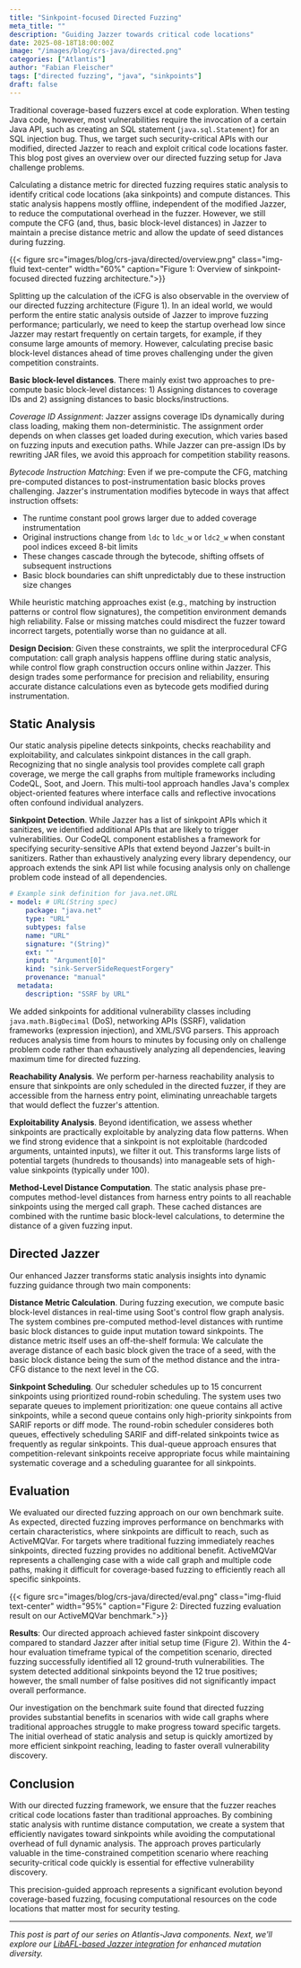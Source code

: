 ```yaml
---
title: "Sinkpoint-focused Directed Fuzzing"
meta_title: ""
description: "Guiding Jazzer towards critical code locations"
date: 2025-08-18T18:00:00Z
image: "/images/blog/crs-java/directed.png"
categories: ["Atlantis"]
author: "Fabian Fleischer"
tags: ["directed fuzzing", "java", "sinkpoints"]
draft: false
---
```


Traditional coverage-based fuzzers excel at code exploration.
When testing Java code, however, most vulnerabilities require the invocation of a certain Java API, such as creating an SQL statement (`java.sql.Statement`) for an SQL injection bug.
Thus, we target such security-critical APIs with our modified, directed Jazzer to reach and exploit critical code locations faster.
This blog post gives an overview over our directed fuzzing setup for Java challenge problems.

Calculating a distance metric for directed fuzzing requires static analysis to identify critical code locations (aka sinkpoints) and compute distances.
This static analysis happens mostly offline, independent of the modified Jazzer, to reduce the computational overhead in the fuzzer.
However, we still compute the CFG (and, thus, basic block-level distances) in Jazzer to maintain a precise distance metric and allow the update of seed distances during fuzzing.

{{< figure src="images/blog/crs-java/directed/overview.png" class="img-fluid text-center" width="60%" caption="Figure 1: Overview of sinkpoint-focused directed fuzzing architecture.">}}

Splitting up the calculation of the iCFG is also observable in the overview of our directed fuzzing architecture (Figure 1).
In an ideal world, we would perform the entire static analysis outside of Jazzer to improve fuzzing performance; particularly, we need to keep the startup overhead low since Jazzer may restart frequently on certain targets, for example, if they consume large amounts of memory.
However, calculating precise basic block-level distances ahead of time proves challenging under the given competition constraints.

**Basic block-level distances**.
There mainly exist two approaches to pre-compute basic block-level distances: 1) Assigning distances to coverage IDs and 2) assigning distances to basic blocks/instructions.

*Coverage ID Assignment*: Jazzer assigns coverage IDs dynamically during class loading, making them non-deterministic. The assignment order depends on when classes get loaded during execution, which varies based on fuzzing inputs and execution paths. While Jazzer can pre-assign IDs by rewriting JAR files, we avoid this approach for competition stability reasons.

*Bytecode Instruction Matching*: Even if we pre-compute the CFG, matching pre-computed distances to post-instrumentation basic blocks proves challenging. Jazzer's instrumentation modifies bytecode in ways that affect instruction offsets:

- The runtime constant pool grows larger due to added coverage instrumentation
- Original instructions change from `ldc` to `ldc_w` or `ldc2_w` when constant pool indices exceed 8-bit limits
- These changes cascade through the bytecode, shifting offsets of subsequent instructions
- Basic block boundaries can shift unpredictably due to these instruction size changes

While heuristic matching approaches exist (e.g., matching by instruction patterns or control flow signatures), the competition environment demands high reliability.
False or missing matches could misdirect the fuzzer toward incorrect targets, potentially worse than no guidance at all.

**Design Decision**: Given these constraints, we split the interprocedural CFG computation: call graph analysis happens offline during static analysis, while control flow graph construction occurs online within Jazzer. This design trades some performance for precision and reliability, ensuring accurate distance calculations even as bytecode gets modified during instrumentation.

## Static Analysis

Our static analysis pipeline detects sinkpoints, checks reachability and exploitability, and calculates sinkpoint distances in the call graph.
Recognizing that no single analysis tool provides complete call graph coverage, we merge the call graphs from multiple frameworks including CodeQL, Soot, and Joern.
This multi-tool approach handles Java's complex object-oriented features where interface calls and reflective invocations often confound individual analyzers.

**Sinkpoint Detection**.
While Jazzer has a list of sinkpoint APIs which it sanitizes, we identified additional APIs that are likely to trigger vulnerabilities.
Our CodeQL component establishes a framework for specifying security-sensitive APIs that extend beyond Jazzer's built-in sanitizers.
Rather than exhaustively analyzing every library dependency, our approach extends the sink API list while focusing analysis only on challenge problem code instead of all dependencies.

```yaml
# Example sink definition for java.net.URL
- model: # URL(String spec)
    package: "java.net"
    type: "URL"
    subtypes: false
    name: "URL"
    signature: "(String)"
    ext: ""
    input: "Argument[0]"
    kind: "sink-ServerSideRequestForgery"
    provenance: "manual"
  metadata:
    description: "SSRF by URL"
```

We added sinkpoints for additional vulnerability classes including `java.math.BigDecimal` (DoS), networking APIs (SSRF), validation frameworks (expression injection), and XML/SVG parsers.
This approach reduces analysis time from hours to minutes by focusing only on challenge problem code rather than exhaustively analyzing all dependencies, leaving maximum time for directed fuzzing.

**Reachability Analysis**.
We perform per-harness reachability analysis to ensure that sinkpoints are only scheduled in the directed fuzzer, if they are accessible from the harness entry point, eliminating unreachable targets that would deflect the fuzzer's attention.

**Exploitability Analysis**.
Beyond identification, we assess whether sinkpoints are practically exploitable by analyzing data flow patterns.
When we find strong evidence that a sinkpoint is not exploitable (hardcoded arguments, untainted inputs), we filter it out.
This transforms large lists of potential targets (hundreds to thousands) into manageable sets of high-value sinkpoints (typically under 100).

**Method-Level Distance Computation**.
The static analysis phase pre-computes method-level distances from harness entry points to all reachable sinkpoints using the merged call graph.
These cached distances are combined with the runtime basic block-level calculations, to determine the distance of a given fuzzing input.

## Directed Jazzer

Our enhanced Jazzer transforms static analysis insights into dynamic fuzzing guidance through two main components:

**Distance Metric Calculation**.
During fuzzing execution, we compute basic block-level distances in real-time using Soot's control flow graph analysis.
The system combines pre-computed method-level distances with runtime basic block distances to guide input mutation toward sinkpoints.
The distance metric itself uses an off-the-shelf formula: We calculate the average distance of each basic block given the trace of a seed, with the basic block distance being the sum of the method distance and the intra-CFG distance to the next level in the CG.

**Sinkpoint Scheduling**.
Our scheduler schedules up to 15 concurrent sinkpoints using prioritized round-robin scheduling.
The system uses two separate queues to implement prioritization: one queue contains all active sinkpoints, while a second queue contains only high-priority sinkpoints from SARIF reports or diff mode.
The round-robin scheduler consideres both queues, effectively scheduling SARIF and diff-related sinkpoints twice as frequently as regular sinkpoints.
This dual-queue approach ensures that competition-relevant sinkpoints receive appropriate focus while maintaining systematic coverage and a scheduling guarantee for all sinkpoints.


## Evaluation

We evaluated our directed fuzzing approach on our own benchmark suite.
As expected, directed fuzzing improves performance on benchmarks with certain characteristics, where sinkpoints are difficult to reach, such as ActiveMQVar.
For targets where traditional fuzzing immediately reaches sinkpoints, directed fuzzing provides no additional benefit.
ActiveMQVar represents a challenging case with a wide call graph and multiple code paths, making it difficult for coverage-based fuzzing to efficiently reach all specific sinkpoints.

{{< figure src="images/blog/crs-java/directed/eval.png" class="img-fluid text-center" width="95%" caption="Figure 2: Directed fuzzing evaluation result on our ActiveMQVar benchmark.">}}

**Results**: Our directed approach achieved faster sinkpoint discovery compared to standard Jazzer after initial setup time (Figure 2).
Within the 4-hour evaluation timeframe typical of the competition scenario, directed fuzzing successfully identified all 12 ground-truth vulnerabilities.
The system detected additional sinkpoints beyond the 12 true positives; however, the small number of false positives did not significantly impact overall performance.

Our investigation on the benchmark suite found that directed fuzzing provides substantial benefits in scenarios with wide call graphs where traditional approaches struggle to make progress toward specific targets.
The initial overhead of static analysis and setup is quickly amortized by more efficient sinkpoint reaching, leading to faster overall vulnerability discovery.

## Conclusion

With our directed fuzzing framework, we ensure that the fuzzer reaches critical code locations faster than traditional approaches.
By combining static analysis with runtime distance computation, we create a system that efficiently navigates toward sinkpoints while avoiding the computational overhead of full dynamic analysis.
The approach proves particularly valuable in the time-constrained competition scenario where reaching security-critical code quickly is essential for effective vulnerability discovery.

This precision-guided approach represents a significant evolution beyond coverage-based fuzzing, focusing computational resources on the code locations that matter most for security testing.

---

*This post is part of our series on Atlantis-Java components. Next, we'll explore our [LibAFL-based Jazzer integration](https://team-atlanta.github.io/blog/post-crs-java-libafl-jazzer/) for enhanced mutation diversity.*
